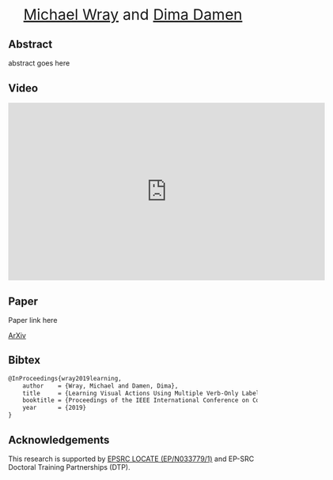 <p align="center" style="font-size:30px">
<a href="https://mwray.github.io/">Michael Wray</a> and <a href="https://dimadamen.github.io/">Dima Damen</a>
</p>


## Abstract

abstract goes here

## Video


<iframe align="center" width="640" height="360" src="https://www.youtube.com/embed/E1CRoOG2eE8" frameborder="0" allow="accelerometer; autoplay; encrypted-media; gyroscope; picture-in-picture" allowfullscreen></iframe>



## Paper

Paper link here

[ArXiv](https://arxiv.org/abs/1907.11117)

## Bibtex

```markdown
@InProceedings{wray2019learning,
    author    = {Wray, Michael and Damen, Dima},
    title     = {Learning Visual Actions Using Multiple Verb-Only Labels},
    booktitle = {Proceedings of the IEEE International Conference on Computer Vision (ICCV)},
    year      = {2019}
}
```

## Acknowledgements
This research is supported by [EPSRC LOCATE (EP/N033779/1)](https://gow.epsrc.ukri.org/NGBOViewGrant.aspx?GrantRef=EP/N033779/1) and EP-SRC Doctoral Training Partnerships (DTP). 

